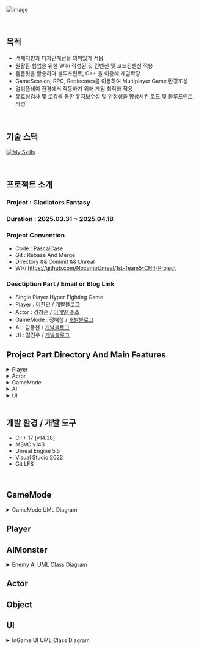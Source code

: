 <div align = left>
  
![image](https://github.com/user-attachments/assets/ed012a61-eb44-4229-9184-04553671fd3e)


<br>

## 목적
- 객체지향과 디자인패턴을 의미있게 적용
- 원활환 협업을 위한 Wiki 작성된 깃 컨벤션 및 코드컨벤션 적용
- 템플릿을 활용하여 블루프린트, C++ 을 이용해 게임확장
- GameSession, RPC, Replecates를 이용하여 Multiplayer Game 환경조성 
- 멀티플레이 환경에서 작동하기 위해 게임 최적화 적용
- 유효성검사 및 로깅을 통한 유지보수성 및 안정성을 향상시킨 코드 및 블루프린트 작성

<br>

## 기술 스택
[![My Skills](https://skillicons.dev/icons?i=cpp,visualstudio,git,github,unreal,notion&theme=light)](https://skillicons.dev)

<br>

## 프로젝트 소개
### Project : Gladiators Fantasy <br>
### Duration : 2025.03.31 ~ 2025.04.18 <br>
### Project Convention <br>
- Code   : PascalCase
- Git    : Rebase And Merge
- Directory && Commit && Unreal
- Wiki https://github.com/NbcampUnreal/1st-Team5-CH4-Project

### Desctiption Part / Email or Blog Link <br>
- Single Player Hyper Fighting Game
- Player   : 이찬민 / [개발블로그](https://velog.io/@chanmin60/posts) <br>
- Actor    : 강창훈 / [이메일 주소](rkdckdgns97@gmail.com) <br>
- GameMode : 정혜창 / [개발블로그](https://velog.io/@hch9097/posts) <br>
- AI       : 김동현 / [개발블로그](https://dong-grae.tistory.com/) <br>
- UI       : 김건우 / [개발블로그](https://mynameiskgws.tistory.com/) <br>

## Project Part Directory And Main Features <br>
<details>
  <summary> Player </summary>
  
    | -- Source
      | -- Player
        | -- PlayerCharacter.h // 플레이어 캐릭터의 상태 및 무기 장착, 입력 처리
        | -- MyPlayerController.h // 플레이어 입력 및 마우스 감도 조정, UI 모드 전환 관리

    | -- Content
      | -- Blueprnits
        | -- ABP_PlayerCharacter // 플레이어 애니메이션 블루프린트, 1인칭 및 3인칭 애니메이션 관리

### Player
- C++ 기반의 플레이어 로직 설계
  - Enhanced Input System을 사용한 입력 액션
  - CharacterMovement Component을 사용한 캐릭터 로직 설계
  - Tick을 사용하지 않은 이벤트 기반의 플레이어 로직 구현
  - GameInstance와 연동한 레벨 전환시 플레이어 정보 저장/불러오기 기능

</details>

<details>
  <summary> Actor </summary>

    | -- Source
      | -- Actor
        | -- BulletPool // ObjectPooling 기법을 사용하여 BulletBase Class들을 재사용하는 최적화 구현
        | -- Bullet
          | -- BulletBase // Projectile 공통적인 기능을 구현한 AActor를 상속한 상위 클래스
          | -- BombBullet // Overlap시 범위 공격을 가하는 Bullet
          | -- NormalBullet // 기본적인 Bullet
          | -- PierceBullet // 특정 횟수만큼 Monster를 관통하는 Bullet
        | -- Trap
          | -- TrapBase // 함정 활성화, 충돌, 데미지 등의 공통 로직을 구현한 클래스
          | -- SpikeTrap // 특정 시간마다 돌출되는 바닥 설치형 함정
          | -- RollingTrap // 특정 시간마다 바닥으로 굴러오는 함정
          | -- ArrowTrap // MoveToActor를 활용한 유도형 함정
          | -- MovingSpotLight // 플레이어를 따라다니는 스포트라이트
          | -- SharkSpawner // Arrow형 Trap을 최적화를 위해 구현한 스포너
        | -- Weapon
          | -- CGunBase // Fire, Ovelap, Speed 무기 공통기능을 구현한 상위 클래스
          | -- Gun_Rifle // NoramlBullet를 발사하는 무기
          | -- Gun_Rocket // BombBullet를 발사하는 무기
          | -- Gun_Shotgun // NormalBullet를 동시에 Pellets수만큼 발사하는 무기
          | -- Gun_Sniper // PierceBullet를 발사하는 무기

### Actor 
 - BulletPool
   - ObjectPooling 기법을 사용한 Bullet 클래스 관련 재사용성 중심의 최적화 설계
 - Bullet && Weapon && Trap
   - 객체지향의 특징 다형성 및 추상화를 통한 높은응집도, 낮은 결합성, 확장성 향상
          
</details>

<details>
  <summary> GameMode </summary>

    | -- Source
      | -- GameMode
        | -- FPSGameMode  // 레벨 전환시마다 실행되는 로직 관리
        | -- FPSGameInstance  // 게임 종료시까지 유지되어야하는 데이터 관리
        | -- AIEnemySpawnObjectPool // ObjectPooling 기법을 사용한 AI Sapwn 재사용성 및 최적화 설계
        | -- SpawnVolume // WeaponDrop, EnemySpawn을 담당하는 C++ 기반의 스폰 불륨
        | -- TrapPortal  // 함정반 포탈 관련 클래스
          | -- TrapPortalPoint // TrapPortal의 위치생성기
          | -- TrapPortalAction // TrapPortal 의 Type을 지정해주는 EnumClass
          | -- TrapPortalType // TrapPortalPoint 의 Type을 지정해주는 EnumClass
        | -- ClearPortal // 클리어 포탈 관련 클래스
          | -- ClearPortalPoint // ClearPortal의 위치 생성기
        | -- DataTables   // 레벨 전환시마다 생성되는 Enemy, Instance에 저장할 데이터등 SRP를 지향한 데이터테이블
          | -- InitializeTable // ObjectPooling Initialize 를 위한 DataTable
          | -- GetPoolForStageTable // Satge마다 적 종류, 개체수를 저장한 DataTable
          | -- CardDataTable // 패시브카드의 타입, 레어도, 적용값을 저장한 DataTable
### GameMode
 - EnemyObjectPool
   - ObjectPooling 및 DataTable을 사용한 재사용성 및 최적화 기반의 설계
   - SpawnVolum을 활용하여 안전한 위치 생성, 에디터내 스폰 위치 변경
 - GameMode && GameInstance
   - 레벨 전환 시 런타임 환경에서 동적으로 생성하는 기능 구현 및 게임 진행시 영구적 데이터 관리
   - 공통 로직들을 함수화한 객체지향적 설계
   - 런타임 내 전체적인 GameFlow 관리
 - Portal
   - Overlap, Timer를 사용한 레벨 전환 설계
   - TargetPoint를 활용하여 에디터내 편리한 설계
   - EnumClass를 활용한 TrapPortal 클래스 재사용, 코드 간결화
</details>

<details>
  <summary> AI </summary>

    | -- Source
      | -- AI
        | -- AIController
          | -- BaseEnemyAIController // Perception, Pov, OnPossess등을 사용한 AI 행동 제어 관련 컨트롤러
          | -- BossAIController // BossEnemy만의 특정 로직을 추가한 AI 행동 제어 관련 컨트롤러
        | -- Enemy
          | -- BaseEnemy // AI관련 공통 로직을 구현한 상위 클래스
          | -- BossEnemy // BaseEnemy 기반의 하위 클래스, 보스 AI Character, 게임 클리어 조건
          | -- EliteMeleeEnemy // 특정 레벨마다 등장하는 근거리 공격 AI Character
          | -- EliteRangeEnemy // 특정 레벨마다 등장하는 원거리 공격 AI Character
          | -- NormalMeleeEnemy // 근거리 공격 AI Character
          | -- NormalRangeEnemy // 원거리 공격 AI Character
        | -- AnimNotify
          | -- AnimNotify_... // AI의 공격 관련 애니메이션 몽타주와 연동한 Notify 관련 설정
        | -- BT
          | -- BTT_... // BehaviorTree에 사용할 C++ 기반의 커스텀 Task 클래스
          | -- BTD_... // Task 노드 실행 조건을 결정하는 C++ 기반의 Decorator 클래스
        | -- Projectile
          | -- Projectiles... // 보스 및 원거리 공격 AI들이 사용할 Projectile 클래스

    | -- Content
      | -- Blueprint
        | -- AI
          | -- Enemy
            | -- BossEnemy
              | -- AI
                | -- EQS // 언리얼 엔진 내 EQS 시스템을 활용해 주변 환경 탐색 후 조건에 맞는 최적의 데이터 생성
        | -- Cinematic
          | -- Trigger Volume를 활용한 시네마틱 연출 구현

### AI
 - Enemy
   - BB/BT를 사용해, 현재 AI의 상태에 적합한 시퀀스를 선택해 자연스러운 행동을 실행하는 로직 구현
   - ABP, Montage Notify, 델리게이트를 사용해 애니메이션과 실제 공격 로직 연동
   - Aim Offset를 사용해 특정 Bone을 따라 Z축 Rotation을 변경, 더 정밀한 AI의 Range Attack 구현
   - Player Character의 현재 이동 방향과 속도를 고려한 예측 사격 구현
 - Cinematic
   - Trigger Volume 및 Level Blueprint를 활용한 시네마틱 연출 구현 
              
</details>

<details>
  <summary> UI </summary>

    | -- Source
      | -- Widgets
        | -- DataAssets
          | -- DataAsset/DataTable // DA/DT를 활용한 데이터 관리, SRP 원칙을 지향한 각각의 데이터 분리 및 불필요한 메모리 할당 방지
        | -- InGame
          | -- IngameMainWidget // MVVM패턴 기반의 VM을 담당하는 위젯 클래스. 델리게이트 기반의 이벤트 수신, View에게 데이터 전달
          | -- IngameMiniampWidget // 미니맵 관련 View 위젯
          | -- IngameMiniampIcon // 미니맵에 렌더링할 Icon관련 위젯
          | -- IngamePlayerStatus // 플레이어 체력, 실드, 텍스처등 관련된 View 위젯
          | -- IngameWeaponWidget // 장착중인 무기 관련 View 위젯
          | -- IngameCrossHairs // 플레이어 조준점 및 히트마커 관련 View 위젯
          | -- IngameTargetHUD // WidgetComponent에게 전송받은 데이터를 사용한 View 위젯. Enemy의 체력 관련 담당 위젯
          | -- IngameSelectWidget // SelectObjectBaseWidget 기반의 클래스들을 관리하는 VM 위젯 클래스
          | -- SelectObjectBaseWidget // 레벨업/레벨 클리어/상점 방문 등 공통 로직 및 프로퍼티들을 설정한 상위 클래스
          | -- CardWidget // 레벨업/레벨 클리어 경우 보여줄 능력치 강화 관련 위젯
        | -- Lobby
          | -- LobbyWidget // NativeOnKeyDown을 활용한 PressAnyKey 기능 구현, GameMode와 연동한 게임 시작시 레벨 변경 관리
        | -- Utility
          | -- MinimapTracker   // ActorComponent를 활용한 월드 배치 Monster 3D좌표를 Widget에게 전송하는 컴포넌트
          | -- MonsterWidgetComponent  // WidgetComponent를 활용한 Enemy의 현재 상태를 보여주는 HUD 관련 MVC기반의 Controller

    | -- Plugin
      | -- ASync Loading Screen Plugin
        | -- 비동기 로딩 스크린방식의 플러그인을 활용한 비동기 로딩 연출
        | -- 인트로 영상 기능 추가

### UI
 - UI
   - GameMode/Instance등과 유연한 연동을 하기위한 UUserWidget 기반의 C++ 생성, WBP 디자이너탭을 활용한 디자인
   - MVVM,MVC 패턴을 적용한 낮은결합성 및 확장성 보장
   - 객체지향 추상화 및 다형성을 적용한 특정 클래스 구조 설계
   - 특정 조건에 연출되는 2D Animation 구현
   - 델리게이트를 사용한 이벤트 기반의 로직, 옵저버 패턴 적용 및 최적화 설계
</details>


<br>

## 개발 환경 / 개발 도구
- C++ 17 (v14.38)
- MSVC v143
- Unreal Engine 5.5
- Visual Studio 2022
- Git LFS

<br>
</div>

## GameMode
<details>
<summary>GameMode UML Diagram</summary>  
  
![GameModeUML](https://github.com/user-attachments/assets/4e7303c4-9e41-4588-89bf-7ade03a08a87)

</details>

## Player

## AIMonster
<details>
<summary>Enemy AI UML Class Diagram</summary>
  
  ![Enemy AI](https://github.com/user-attachments/assets/9b2bd2c0-862f-47c0-8fb5-28ad9cb03b6c)

</details>

## Actor

## Object

## UI
<details>
<summary>InGame UI UML Class Diagram</summary>  

  ![다이어그램 인게임 UI](https://github.com/user-attachments/assets/05ae29ff-0989-4f0b-acd8-216f980428a6)

</details>
